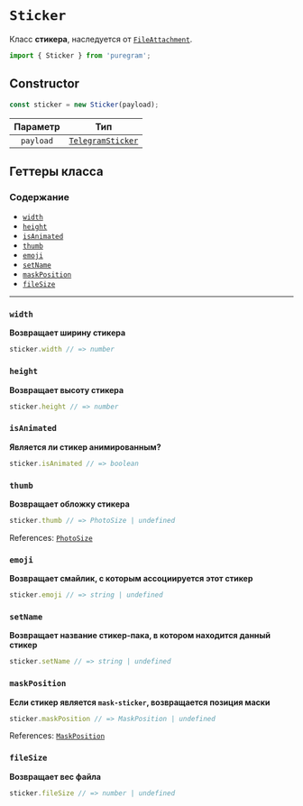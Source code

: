 # `Sticker`

Класс **стикера**, наследуется от [`FileAttachment`](file-attachment.md).

```ts
import { Sticker } from 'puregram';
```

## Constructor

```ts
const sticker = new Sticker(payload);
```

| Параметр  |                               Тип                               |
| :-------: | :-------------------------------------------------------------: |
| `payload` | [`TelegramSticker`](https://core.telegram.org/bots/api#sticker) |

## Геттеры класса

### Содержание

* [`width`](#width)
* [`height`](#height)
* [`isAnimated`](#isanimated)
* [`thumb`](#thumb)
* [`emoji`](#emoji)
* [`setName`](#setname)
* [`maskPosition`](#maskposition)
* [`fileSize`](#filesize)

---

### `width`

**Возвращает ширину стикера**

```ts
sticker.width // => number
```

### `height`

**Возвращает высоту стикера**

```ts
sticker.height // => number
```

### `isAnimated`

**Является ли стикер анимированным?**

```ts
sticker.isAnimated // => boolean
```

### `thumb`

**Возвращает обложку стикера**

```ts
sticker.thumb // => PhotoSize | undefined
```

References: [`PhotoSize`](../structures/photo-size.md)

### `emoji`

**Возвращает смайлик, с которым ассоциируется этот стикер**

```ts
sticker.emoji // => string | undefined
```

### `setName`

**Возвращает название стикер-пака, в котором находится данный стикер**

```ts
sticker.setName // => string | undefined
```

### `maskPosition`

**Если стикер является `mask-sticker`, возвращается позиция маски**

```ts
sticker.maskPosition // => MaskPosition | undefined
```

References: [`MaskPosition`](../structures/mask-position.md)

### `fileSize`

**Возвращает вес файла**

```ts
sticker.fileSize // => number | undefined
```
